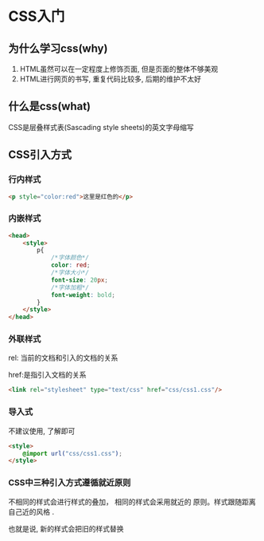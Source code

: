 # CSS入门

## 为什么学习css(why)

1. HTML虽然可以在一定程度上修饰页面, 但是页面的整体不够美观
2. HTML进行网页的书写, 重复代码比较多, 后期的维护不太好

## 什么是css(what)

CSS是层叠样式表(Sascading style sheets)的英文字母缩写

## CSS引入方式

### 行内样式

```html
<p style="color:red">这里是红色的</p>
```

### 内嵌样式

```html
<head>
    <style>
        p{
            /*字体颜色*/
            color: red;
            /*字体大小*/
            font-size: 20px;
            /*字体加粗*/
            font-weight: bold;
        }
    </style>
</head>
```

### 外联样式

rel: 当前的文档和引入的文档的关系 

href:是指引入文档的关系 

```html
<link rel="stylesheet" type="text/css" href="css/css1.css"/>
```

### 导入式

不建议使用, 了解即可

```html
<style>
	@import url("css/css1.css");
</style>
```

### CSS中三种引入方式遵循就近原则

不相同的样式会进行样式的叠加， 相同的样式会采用就近的
原则。样式跟随距离自己近的风格 .

也就是说, 新的样式会把旧的样式替换